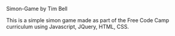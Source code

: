 Simon-Game
by Tim Bell

This is a simple simon game made as part of the Free Code Camp curriculum using Javascript, JQuery, HTML, CSS.
